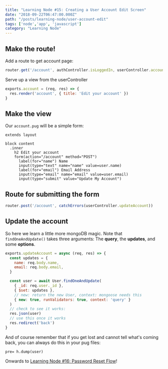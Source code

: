 ```yaml
---
title: "Learning Node #15: Creating a User Account Edit Screen"
date: "2018-09-22T06:47:00.000Z"
path: "/posts/learning-node/user-account-edit"
tags: ['node','app', 'javascript']
category: "Learning Node"
---
```


## Make the route!

Add a route to get account page:

```js
router.get('/account', authController.isLoggedIn, userController.account)
```

Serve up a view from the userController

```js
exports.account = (req, res) => {
  res.render('account', { title: 'Edit your account' })
}
```

## Make the view

Our `account.pug` will be a simple form:

```pug
extends layout

block content
  .inner
    h2 Edit your account
    form(action="/account" method="POST")
      label(for="name") Name
      input(type="text" name="name" value=user.name)
      label(for="email") Email Address
      input(type="email" name="email" value=user.email)
      input(type="submit" value="Update My Account")
```

## Route for submitting the form

```js
router.post('/account', catchErrors(userController.updateAccount))
```

## Update the account

So here we learn a little more mongoDB magic. Note that `findOneAndUpdate()` takes three arguments:
The **query**, the **updates**, and some **options**.

```js
exports.updateAccount = async (req, res) => {
  const updates = {
    name: req.body.name,
    email: req.body.email,
  }

  const user = await User.findOneAndUpdate(
    { _id: req.user._id },
    { $set: updates },
    // new: return the new User, context: mongoose needs this
    { new: true, runValidators: true, context: 'query' }
  )
  // check to see it works:
  res.json(user)
  // use this once it works
  res.redirect('back')
}
```

And of course remember that if you get lost and cannot tell what's coming back, you can always do this in your pug files:

```pug
pre= h.dump(user)
```

Onwards to [Learning Node #16: Password Reset Flow](/posts/learning-node/password-reset)!
